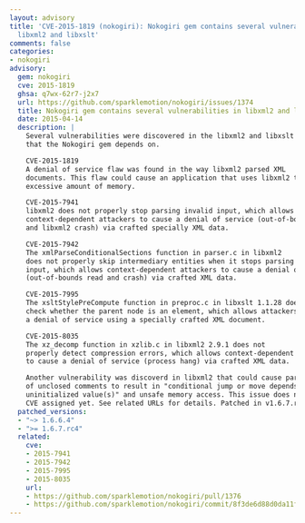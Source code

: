 ```yaml
---
layout: advisory
title: 'CVE-2015-1819 (nokogiri): Nokogiri gem contains several vulnerabilities in
  libxml2 and libxslt'
comments: false
categories:
- nokogiri
advisory:
  gem: nokogiri
  cve: 2015-1819
  ghsa: q7wx-62r7-j2x7
  url: https://github.com/sparklemotion/nokogiri/issues/1374
  title: Nokogiri gem contains several vulnerabilities in libxml2 and libxslt
  date: 2015-04-14
  description: |
    Several vulnerabilities were discovered in the libxml2 and libxslt libraries
    that the Nokogiri gem depends on.

    CVE-2015-1819
    A denial of service flaw was found in the way libxml2 parsed XML
    documents. This flaw could cause an application that uses libxml2 to use an
    excessive amount of memory.

    CVE-2015-7941
    libxml2 does not properly stop parsing invalid input, which allows
    context-dependent attackers to cause a denial of service (out-of-bounds read
    and libxml2 crash) via crafted specially XML data.

    CVE-2015-7942
    The xmlParseConditionalSections function in parser.c in libxml2
    does not properly skip intermediary entities when it stops parsing invalid
    input, which allows context-dependent attackers to cause a denial of service
    (out-of-bounds read and crash) via crafted XML data.

    CVE-2015-7995
    The xsltStylePreCompute function in preproc.c in libxslt 1.1.28 does not
    check whether the parent node is an element, which allows attackers to cause
    a denial of service using a specially crafted XML document.

    CVE-2015-8035
    The xz_decomp function in xzlib.c in libxml2 2.9.1 does not
    properly detect compression errors, which allows context-dependent attackers
    to cause a denial of service (process hang) via crafted XML data.

    Another vulnerability was discoverd in libxml2 that could cause parsing
    of unclosed comments to result in "conditional jump or move depends on
    uninitialized value(s)" and unsafe memory access. This issue does not have a
    CVE assigned yet. See related URLs for details. Patched in v1.6.7.rc4.
  patched_versions:
  - "~> 1.6.6.4"
  - ">= 1.6.7.rc4"
  related:
    cve:
    - 2015-7941
    - 2015-7942
    - 2015-7995
    - 2015-8035
    url:
    - https://github.com/sparklemotion/nokogiri/pull/1376
    - https://github.com/sparklemotion/nokogiri/commit/8f3de6d88d0da11fb62a45daa61b85ce71b4af59
---
```

